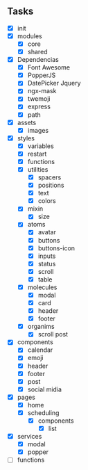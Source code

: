 ## Tasks

- [x] init
- [x] modules
  - [x] core
  - [x] shared
- [x] Dependencias
  - [x] Font Awesome
  - [x] PopperJS
  - [x] DatePicker Jquery
  - [x] ngx-mask
  - [x] twemoji
  - [x] express
  - [x] path
- [x] assets
  - [x] images
- [x] styles
  - [x] variables
  - [x] restart
  - [x] functions
  - [x] utilities
    - [x] spacers
    - [x] positions
    - [x] text
    - [x] colors
  - [x] mixin
    - [x] size
  - [x] atoms
    - [x] avatar
    - [x] buttons
    - [x] buttons-icon
    - [x] inputs
    - [x] status
    - [x] scroll
    - [x] table
  - [x] molecules
    - [x] modal
    - [x] card
    - [x] header
    - [x] footer
  - [x] organims
    - [x] scroll post
- [x] components
  - [x] calendar
  - [x] emoji
  - [x] header
  - [x] footer
  - [x] post
  - [x] social midia
- [x] pages
  - [x] home
  - [x] scheduling
    - [x] components
      - [x] list
- [x] services
  - [x] modal
  - [x] popper
- [ ] functions
